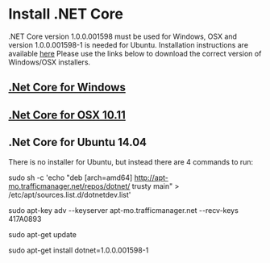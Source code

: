 # Install .NET Core

.NET Core version 1.0.0.001598 must be used for Windows, OSX and version 1.0.0.001598-1 is needed for Ubuntu.
Installation instructions are available [here](https://dotnet.github.io/getting-started/) Please use the links below to download the correct version of Windows/OSX installers.


## [.Net Core for Windows](https://dotnetcli.blob.core.windows.net/dotnet/beta/Installers/1.0.0.001598/dotnet-win-x64.1.0.0.001598.exe)


## [.Net Core for OSX 10.11](https://dotnetcli.blob.core.windows.net/dotnet/beta/Installers/1.0.0.001598/dotnet-osx-x64.1.0.0.001598.pkg)


## .Net Core for Ubuntu 14.04

There is no installer for Ubuntu, but instead there are 4 commands to run:

sudo sh -c 'echo "deb [arch=amd64] http://apt-mo.trafficmanager.net/repos/dotnet/ trusty main" > /etc/apt/sources.list.d/dotnetdev.list'

sudo apt-key adv --keyserver apt-mo.trafficmanager.net --recv-keys 417A0893

sudo apt-get update

sudo apt-get install dotnet=1.0.0.001598-1

